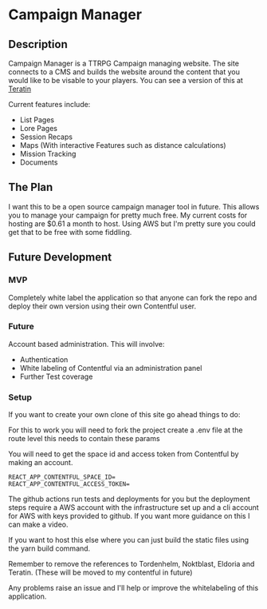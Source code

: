 # Campaign Manager

## Description

Campaign Manager is a TTRPG Campaign managing website. The site connects to a CMS and builds the website around the content that you would like to be visable to your players. You can see a version of this at [Teratin](https://teratin.info)

Current features include:

- List Pages
- Lore Pages
- Session Recaps
- Maps (With interactive Features such as distance calculations)
- Mission Tracking
- Documents

## The Plan

I want this to be a open source campaign manager tool in future. This allows you to manage your campaign for pretty much free. My current costs for hosting are $0.61 a month to host. Using AWS but I'm pretty sure you could get that to be free with some fiddling.

## Future Development

### MVP

Completely white label the application so that anyone can fork the repo and deploy their own version using their own Contentful user.

### Future

Account based administration. This will involve:

- Authentication
- White labeling of Contentful via an administration panel
- Further Test coverage

### Setup

If you want to create your own clone of this site go ahead things to do:

For this to work you will need to fork the project create a .env file at the route level this needs to contain these params

You will need to get the space id and access token from Contentful by making an account.

```
REACT_APP_CONTENTFUL_SPACE_ID=
REACT_APP_CONTENTFUL_ACCESS_TOKEN=
```

The github actions run tests and deployments for you but the deployment steps require a AWS account with the infrastructure set up and a cli account for AWS with keys provided to github. If you want more guidance on this I can make a video.

If you want to host this else where you can just build the static files using the yarn build command.

Remember to remove the references to Tordenhelm, Noktblast, Eldoria and Teratin. (These will be moved to my contentful in future)

Any problems raise an issue and I'll help or improve the whitelabeling of this application.
